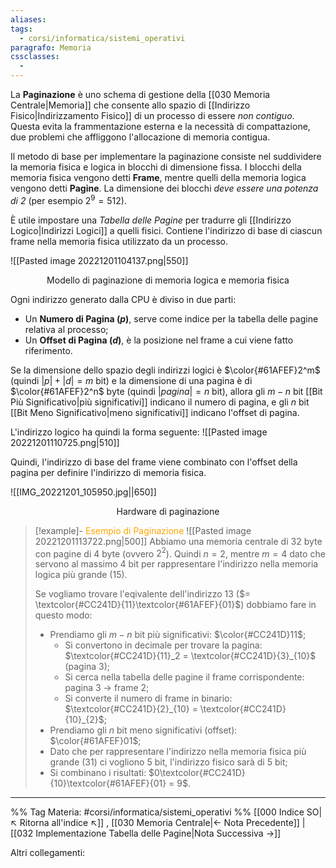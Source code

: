 ```yaml
---
aliases: 
tags:
  - corsi/informatica/sistemi_operativi
paragrafo: Memoria
cssclasses:
  - 
---
```

La **Paginazione** è uno schema di gestione della [[030 Memoria Centrale|Memoria]] che consente allo spazio di [[Indirizzo Fisico|Indirizzamento Fisico]] di un processo di essere *non contiguo*. Questa evita la frammentazione esterna e la necessità di compattazione, due problemi che affliggono l'allocazione di memoria contigua.

Il metodo di base per implementare la paginazione consiste nel suddividere la memoria fisica e logica in blocchi di dimensione fissa. I blocchi della memoria fisica vengono detti **Frame**, mentre quelli della memoria logica vengono detti **Pagine**.
La dimensione dei blocchi *deve essere una potenza di $2$* (per esempio $2^9 = 512$).

È utile impostare una *Tabella delle Pagine* per tradurre gli [[Indirizzo Logico|Indirizzi Logici]] a quelli fisici. Contiene l'indirizzo di base di ciascun frame nella memoria fisica utilizzato da un processo.

![[Pasted image 20221201104137.png|550]]
<center>Modello di paginazione di memoria logica e memoria fisica</center>

Ogni indirizzo generato dalla CPU è diviso in due parti:
- Un **Numero di Pagina ($p$)**, serve come indice per la tabella delle pagine relativa al processo;
- Un **Offset di Pagina ($d$)**, è la posizione nel frame a cui viene fatto riferimento.

Se la dimensione dello spazio degli indirizzi logici è $\color{#61AFEF}2^m$ (quindi $|p|+|d|=m$ bit) e la dimensione di una pagina è di $\color{#61AFEF}2^n$ byte (quindi $|pagina|=n$ bit), allora gli $m-n$ bit [[Bit Più Significativo|più significativi]] indicano il numero di pagina, e gli $n$ bit [[Bit Meno Significativo|meno significativi]] indicano l'offset di pagina.

L'indirizzo logico ha quindi la forma seguente:
![[Pasted image 20221201110725.png|510]]

Quindi, l'indirizzo di base del frame viene combinato con l'offset della pagina per definire l'indirizzo di memoria fisica.

![[IMG_20221201_105950.jpg||650]]
<center>Hardware di paginazione</center>

> [!example]- <font color="orange">Esempio di Paginazione</font>
>![[Pasted image 20221201113722.png|500]]
>Abbiamo una memoria centrale di $32$ byte con pagine di $4$ byte (ovvero $2^2$).
>Quindi $n = 2$, mentre $m = 4$ dato che servono al massimo $4$ bit per rappresentare l'indirizzo nella memoria logica più grande (15).
>
>Se vogliamo trovare l'eqivalente dell'indirizzo 13 ($= \textcolor{#CC241D}{11}\textcolor{#61AFEF}{01}$) dobbiamo fare in questo modo:
>- Prendiamo gli $m-n$ bit più significativi: $\color{#CC241D}11$;
>	- Si convertono in decimale per trovare la pagina: $\textcolor{#CC241D}{11}_2 = \textcolor{#CC241D}{3}_{10}$ (pagina 3);
>	- Si cerca nella tabella delle pagine il frame corrispondente: pagina 3 → frame 2;
>	- Si converte il numero di frame in binario: $\textcolor{#CC241D}{2}_{10} = \textcolor{#CC241D}{10}_{2}$;
>- Prendiamo gli $n$ bit meno significativi (offset): $\color{#61AFEF}01$;
>- Dato che per rappresentare l'indirizzo nella memoria fisica più grande (31) ci vogliono 5 bit, l'indirizzo fisico sarà di 5 bit;
>- Si combinano i risultati: $0\textcolor{#CC241D}{10}\textcolor{#61AFEF}{01} = 9$.

___
%%
Tag Materia: #corsi/informatica/sistemi_operativi 
%%
[[000 Indice SO|↖ Ritorna all'indice ↖]] , [[030 Memoria Centrale|← Nota Precedente]] | [[032 Implementazione Tabella delle Pagine|Nota Successiva →]]

Altri collegamenti: 